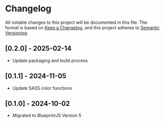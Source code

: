 # Changelog

All notable changes to this project will be documented in this file. The format
is based on [Keep a Changelog](https://keepachangelog.com/en/1.0.0/), and this
project adheres to [Semantic Versioning](https://semver.org/spec/v2.0.0.html).

## [0.2.0] - 2025-02-14

- Update packaging and build process

## [0.1.1] - 2024-11-05

- Update SASS color functions

## [0.1.0] - 2024-10-02

- Migrated to BlueprintJS Version 5
